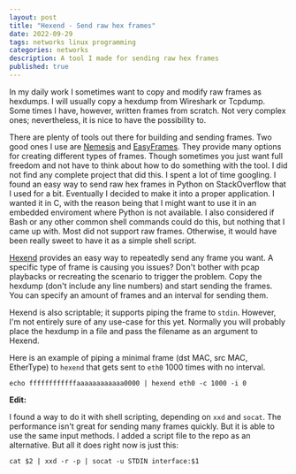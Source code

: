 ```yaml
---
layout: post
title: "Hexend - Send raw hex frames"
date: 2022-09-29
tags: networks linux programming
categories: networks
description: A tool I made for sending raw hex frames
published: true
---
```


In my daily work I sometimes want to copy and modify raw frames as hexdumps. I
will usually copy a hexdump from Wireshark or Tcpdump. Some times I have,
however, written frames from scratch. Not very complex ones; nevertheless, it
is nice to have the possibility to.

There are plenty of tools out there for building and sending frames. Two good
ones I use are [Nemesis](https://github.com/libnet/nemesis) and
[EasyFrames](https://github.com/microchip-ung/easyframes). They provide many
options for creating different types of frames. Though sometimes you just want
full freedom and not have to think about how to do something with the tool. I
did not find any complete project that did this. I spent a lot of time
googling. I found an easy way to send raw hex frames in Python on StackOverflow
that I used for a bit. Eventually I decided to make it into a proper
application. I wanted it in C, with the reason being that I might want to use
it in an embedded enviroment where Python is not available. I also considered
if Bash or any other common shell commands could do this, but nothing that I
came up with. Most did not support raw frames. Otherwise, it would have been
really sweet to have it as a simple shell script.

[Hexend](https://github.com/cappe987/hexend) provides an easy way to repeatedly
send any frame you want. A specific type of frame is causing you issues? Don't
bother with pcap playbacks or recreating the scenario to trigger the problem.
Copy the hexdump (don't include any line numbers) and start sending the frames.
You can specify an amount of frames and an interval for sending them.

Hexend is also scriptable; it supports piping the frame to `stdin`. However, I'm
not entirely sure of any use-case for this yet. Normally you will probably place
the hexdump in a file and pass the filename as an argument to Hexend.

Here is an example of piping a minimal frame (dst MAC, src MAC, EtherType) to
`hexend` that gets sent to `eth0` 1000 times with no interval. 
```
echo ffffffffffffaaaaaaaaaaaa0000 | hexend eth0 -c 1000 -i 0
```


**Edit:**

I found a way to do it with shell scripting, depending on `xxd` and `socat`.
The performance isn't great for sending many frames quickly. But it is able to
use the same input methods. I added a script file to the repo as an
alternative. But all it does right now is just this:
```
cat $2 | xxd -r -p | socat -u STDIN interface:$1
```
